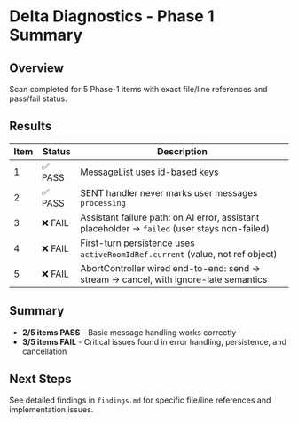 # Delta Diagnostics - Phase 1 Summary

## Overview
Scan completed for 5 Phase-1 items with exact file/line references and pass/fail status.

## Results

| Item | Status | Description |
|------|--------|-------------|
| 1 | ✅ PASS | MessageList uses id-based keys |
| 2 | ✅ PASS | SENT handler never marks user messages `processing` |
| 3 | ❌ FAIL | Assistant failure path: on AI error, assistant placeholder → `failed` (user stays non-failed) |
| 4 | ❌ FAIL | First-turn persistence uses `activeRoomIdRef.current` (value, not ref object) |
| 5 | ❌ FAIL | AbortController wired end-to-end: send → stream → cancel, with ignore-late semantics |

## Summary
- **2/5 items PASS** - Basic message handling works correctly
- **3/5 items FAIL** - Critical issues found in error handling, persistence, and cancellation

## Next Steps
See detailed findings in `findings.md` for specific file/line references and implementation issues.
